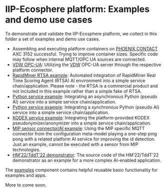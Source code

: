 # IIP-Ecosphere platform: Examples and demo use cases

To demonstrate and validate the IIP-Ecosphere platform, we collect in this folder a set of examples and demo use cases.

* Assembling and executing platform containers on [PHOENIX CONTACT](https://www.phoenixcontact.com) AXC 3152 successful. Trying to improve container sizes. Specific code may follow when internal MQTT/OPC UA sources are connected.
* [VDW OPC-UA](examples/examples.vdw/README.md): Utilizing the [VDW](https://vdw.de/) OPC-UA server through the respective platform connector.
* [RapidMiner RTSA example](examples/examples.rtsa/README.md): Automated integration of RapidMiner Real Time Scoring Agent (RTSA) AI environment into a simple service chain/application. Please note - the RTSA is a commercial product and not included in this example rather than a simple fake of RTSA.
* [Python service example](examples.python/README.md): Integrating an asynchronous Python (pseudo AI) service into a simple service chain/application.
* [Python service example](examples.pythonSync/README.md): Integrating a synchronous Python (pseudo AI) service into a simple service chain/application.
* [KODEX service example](examples.python/README.md): Integrating the platform-provided KODEX pseudonymizer/anonymizer into a simple service chain/application.
* [MIP sensor connector/AI example](examples.MIP/README.md): Using the MIP specific MQTT connector from the configuration meta-model playing a one-step ping pong with a related platform AI service for improving the id detection. Just an example, cannot be executed with a sensor from MIP technologies.
* [HM'22/TddT'22 demonstrator](examples.python/README.md): The source code of the HM'22/TddT'22 demonstrator as an example for a more complex AI-enabled application.

The [examples](examples/README.md) component contains helpful reusable basic functionality for examples and apps.

More to come soon.